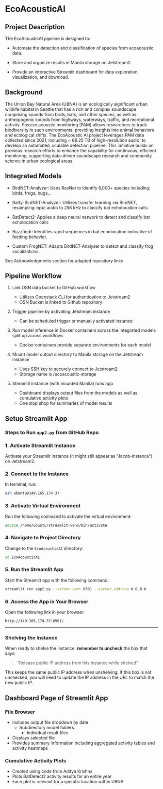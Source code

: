# EcoAcousticAI

## Project Description
The EcoAcousticAI pipeline is designed to:

- Automate the detection and classification of species from ecoacoustic data.

- Store and organize results in Manila storage on Jetstream2.

- Provide an interactive Streamlit dashboard for data exploration, visualization, and download.

## Background

The Union Bay Natural Area (UBNA) is an ecologically significant urban wildlife habitat in Seattle that has a rich and complex soundscape comprising sounds from birds, bats, and other species, as well as anthropogenic sounds from highways, waterways, traffic, and recreational activity. Passive acoustic monitoring (PAM) allows researchers to track biodiversity in such environments, providing insights into animal behaviors and ecological shifts. The EcoAcoustic AI project leverages PAM data collected since 2021, including ~ 68.25 TB of high-resolution audio, to develop an automated, scalable detection pipeline. This initiative builds on previous research efforts to enhance the capability for continuous, efficient monitoring, supporting data-driven soundscape research and community science in urban ecological areas.

## Integrated Models

- BirdNET-Analyzer: Uses ResNet to identify 6,000+ species including: birds, frogs, bugs… 

- Batty-BirdNET-Analyzer: Utilizes transfer learning via BirdNET, resampling input audio to 256 kHz to classify bat echolocation calls. 

- BatDetect2: Applies a deep neural network to detect and classify bat echolocation calls

- Buzzfindr: Identifies rapid sequences in bat echolocation indicative of feeding behavior.

- Custom FrogNET: Adapts BirdNET-Analyzer to detect and classify frog vocalizations.

See Acknowledgments section for adapted repository links


## Pipeline Workflow

1. Link OSN data bucket to GitHub workflow
    - Utilizes Openstack CLI for authentication to Jetstream2
    - OSN Bucket is linked to Github repository

2. Trigger pipeline by activating Jetstream instance
    - Can be scheduled trigger or manually activated instance

3. Run model inference in Docker containers across the integrated models split up across workflows
    - Docker containers provide separate environments for each model

4. Mount model output directory to Manila storage on the Jetstream instance 
    - Uses SSH key to securely connect to Jetstream2
    - Storage name is /ecoacoustic-storage

5. Streamlit instance (with mounted Manila) runs app
    - Dashboard displays output files from the models as well as cumulative activity plots
    - One stop shop for summaries of model results


## Setup Streamlit App

### Steps to Run `app2.py` from GitHub Repo

### 1. Activate Streamlit Instance
Activate your Streamlit instance (it might still appear as "Jacob-instance") on Jetstream2.

### 2. Connect to the Instance
In terminal, run:

```bash
ssh ubuntu@149.165.174.37
```

### 3. Activate Virtual Environment
Run the following command to activate the virtual environment:

```bash
source /home/ubuntu/streamlit-venv/bin/activate
```

### 4. Navigate to Project Directory
Change to the `EcoAcousticAI` directory:

```bash
cd EcoAcousticAI
```

### 5. Run the Streamlit App
Start the Streamlit app with the following command:

```bash
streamlit run app2.py --server.port 8501 --server.address 0.0.0.0
```

### 6. Access the App in Your Browser
Open the following link in your browser:

```
http://149.165.174.37:8501/
```

---

### **Shelving the Instance**
When ready to shelve the instance, **remember to uncheck** the box that says:

> "Release public IP address from this instance while shelved"

This keeps the same public IP address when unshelving. If this box is not unchecked, you will need to update the IP address in the URL to match the new public IP.


## Dashboard Page of Streamlit App

### File Browser

- Includes output file dropdown by date
    - Subdirectory model folders
        - Individual result files
- Displays selected file
- Provides summary information including aggregated activity tables and activity heatmaps

### Cumulative Activity Plots

- Created using code from Aditya Krishna
- Plots BatDetect2 activity results for an entire year
- Each plot is relevant for a specific location within UBNA








